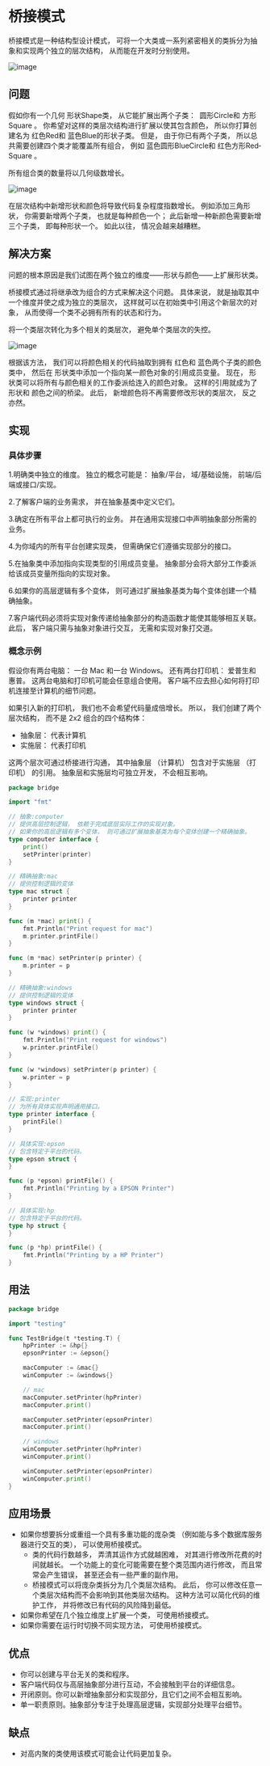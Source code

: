 # 桥接模式
桥接模式是一种结构型设计模式， 可将一个大类或一系列紧密相关的类拆分为抽象和实现两个独立的层次结构， 从而能在开发时分别使用。

![image](https://user-images.githubusercontent.com/65383410/165283963-25afef4c-4ae1-4d5a-ae22-e5da615a0daa.png)

## 问题
假如你有一个几何 形状Shape类， 从它能扩展出两个子类： ​ 圆形Circle和 方形Square 。 你希望对这样的类层次结构进行扩展以使其包含颜色， 所以你打算创建名为 红色Red和 蓝色Blue的形状子类。 但是， 由于你已有两个子类， 所以总共需要创建四个类才能覆盖所有组合， 例如 蓝色圆形Blue­Circle和 红色方形Red­Square 。


所有组合类的数量将以几何级数增长。

![image](https://user-images.githubusercontent.com/65383410/165284572-1ae4fcb6-b649-4059-a5d5-ff983b8b6820.png)

在层次结构中新增形状和颜色将导致代码复杂程度指数增长。 例如添加三角形状， 你需要新增两个子类， 也就是每种颜色一个； 此后新增一种新颜色需要新增三个子类， 即每种形状一个。 如此以往， 情况会越来越糟糕。

## 解决方案
问题的根本原因是我们试图在两个独立的维度——形状与颜色——上扩展形状类。

桥接模式通过将继承改为组合的方式来解决这个问题。 具体来说， 就是抽取其中一个维度并使之成为独立的类层次， 这样就可以在初始类中引用这个新层次的对象， 从而使得一个类不必拥有所有的状态和行为。

将一个类层次转化为多个相关的类层次， 避免单个类层次的失控。

![image](https://user-images.githubusercontent.com/65383410/165284833-d6f07173-d950-4673-a56f-24f78a8462ab.png)

根据该方法， 我们可以将颜色相关的代码抽取到拥有 红色和 蓝色两个子类的颜色类中， 然后在 形状类中添加一个指向某一颜色对象的引用成员变量。 现在， 形状类可以将所有与颜色相关的工作委派给连入的颜色对象。 这样的引用就成为了 形状和 颜色之间的桥梁。 此后， 新增颜色将不再需要修改形状的类层次， 反之亦然。

## 实现
### 具体步骤
1.明确类中独立的维度。 独立的概念可能是： 抽象/平台， 域/基础设施， 前端/后端或接口/实现。

2.了解客户端的业务需求， 并在抽象基类中定义它们。

3.确定在所有平台上都可执行的业务。 并在通用实现接口中声明抽象部分所需的业务。

4.为你域内的所有平台创建实现类， 但需确保它们遵循实现部分的接口。

5.在抽象类中添加指向实现类型的引用成员变量。 抽象部分会将大部分工作委派给该成员变量所指向的实现对象。

6.如果你的高层逻辑有多个变体， 则可通过扩展抽象基类为每个变体创建一个精确抽象。

7.客户端代码必须将实现对象传递给抽象部分的构造函数才能使其能够相互关联。 此后， 客户端只需与抽象对象进行交互， 无需和实现对象打交道。
### 概念示例
假设你有两台电脑： 一台 Mac 和一台 Windows。 还有两台打印机： 爱普生和惠普。 这两台电脑和打印机可能会任意组合使用。 客户端不应去担心如何将打印机连接至计算机的细节问题。

如果引入新的打印机， 我们也不会希望代码量成倍增长。 所以， 我们创建了两个层次结构， 而不是 2x2 组合的四个结构体：
- 抽象层： 代表计算机
- 实施层： 代表打印机

这两个层次可通过桥接进行沟通， 其中抽象层 （计算机） 包含对于实施层 （打印机） 的引用。 抽象层和实施层均可独立开发， 不会相互影响。

```go
package bridge

import "fmt"

// 抽象:computer
// 提供高层控制逻辑， 依赖于完成底层实际工作的实现对象。
// 如果你的高层逻辑有多个变体， 则可通过扩展抽象基类为每个变体创建一个精确抽象。
type computer interface {
	print()
	setPrinter(printer)
}

// 精确抽象:mac
// 提供控制逻辑的变体
type mac struct {
	printer printer
}

func (m *mac) print() {
	fmt.Println("Print request for mac")
	m.printer.printFile()
}

func (m *mac) setPrinter(p printer) {
	m.printer = p
}

// 精确抽象:windows
// 提供控制逻辑的变体
type windows struct {
	printer printer
}

func (w *windows) print() {
	fmt.Println("Print request for windows")
	w.printer.printFile()
}

func (w *windows) setPrinter(p printer) {
	w.printer = p
}

// 实现:printer
// 为所有具体实现声明通用接口。
type printer interface {
	printFile()
}

// 具体实现:epson
// 包含特定于平台的代码。
type epson struct {
}

func (p *epson) printFile() {
	fmt.Println("Printing by a EPSON Printer")
}

// 具体实现:hp
// 包含特定于平台的代码。
type hp struct {
}

func (p *hp) printFile() {
	fmt.Println("Printing by a HP Printer")
}

```

## 用法

```go
package bridge

import "testing"

func TestBridge(t *testing.T) {
	hpPrinter := &hp{}
	epsonPrinter := &epson{}

	macComputer := &mac{}
	winComputer := &windows{}

	// mac
	macComputer.setPrinter(hpPrinter)
	macComputer.print()

	macComputer.setPrinter(epsonPrinter)
	macComputer.print()

	// windows
	winComputer.setPrinter(hpPrinter)
	winComputer.print()

	winComputer.setPrinter(epsonPrinter)
	winComputer.print()
}
```

## 应用场景
- 如果你想要拆分或重组一个具有多重功能的庞杂类 （例如能与多个数据库服务器进行交互的类）， 可以使用桥接模式。
    - 类的代码行数越多， 弄清其运作方式就越困难， 对其进行修改所花费的时间就越长。 一个功能上的变化可能需要在整个类范围内进行修改， 而且常常会产生错误， 甚至还会有一些严重的副作用。
    - 桥接模式可以将庞杂类拆分为几个类层次结构。 此后， 你可以修改任意一个类层次结构而不会影响到其他类层次结构。 这种方法可以简化代码的维护工作， 并将修改已有代码的风险降到最低。
- 如果你希望在几个独立维度上扩展一个类， 可使用桥接模式。
- 如果你需要在运行时切换不同实现方法， 可使用桥接模式。

## 优点
- 你可以创建与平台无关的类和程序。
- 客户端代码仅与高层抽象部分进行互动，不会接触到平台的详细信息。
- 开闭原则。你可以新增抽象部分和实现部分，且它们之间不会相互影响。
- 单一职责原则。抽象部分专注于处理高层逻辑，实现部分处理平台细节。
## 缺点
- 对高内聚的类使用该模式可能会让代码更加复杂。
    

